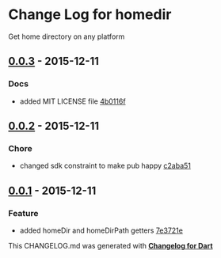 # Change Log for homedir
Get home directory on any platform

## [0.0.3](http://github.com/kasperpeulen/homedir.dart/compare/0.0.2...0.0.3) - 2015-12-11

### Docs
* added MIT LICENSE file [4b0116f](https://github.com/kasperpeulen/homedir.dart/commit/4b0116fff76d779805b4d8e37a4a1a99114aa7c9)

## [0.0.2](http://github.com/kasperpeulen/homedir.dart/compare/0.0.1...0.0.2) - 2015-12-11

### Chore
* changed sdk constraint to make pub happy [c2aba51](https://github.com/kasperpeulen/homedir.dart/commit/c2aba511ab2b5f7d06e1722f7486327c02254500)

## [0.0.1](http://github.com/kasperpeulen/homedir.dart/compare/0.0.1) - 2015-12-11

### Feature
* added homeDir and homeDirPath getters [7e3721e](https://github.com/kasperpeulen/homedir.dart/commit/7e3721e8ee0ca03177f15bbef2dc3f50c2ac3bb0)


This CHANGELOG.md was generated with [**Changelog for Dart**](https://pub.dartlang.org/packages/changelog)
